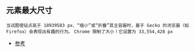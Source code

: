 ## 元素最大尺寸
`当试图使站点高于 18939583 px、“缩小”或“折叠”其主容器时，基于 Gecko 的浏览器（如 Firefox）会表现出有趣的行为。`
`Chrome 限制了大小！它设置为 33,554,428 px`
* [参考]("https://worlds-highest-website.com/#hades")
